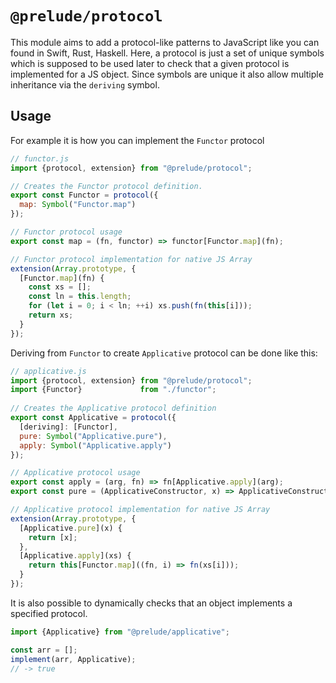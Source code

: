 # `@prelude/protocol`

This module aims to add a protocol-like patterns to JavaScript like you can found in Swift, Rust, Haskell. Here, a protocol is just a set of unique symbols which is supposed to be used later to check that a given protocol is implemented for a JS object. Since symbols are unique it also allow multiple inheritance via the `deriving` symbol.

## Usage

For example it is how you can implement the `Functor` protocol

```js
// functor.js
import {protocol, extension} from "@prelude/protocol";

// Creates the Functor protocol definition.
export const Functor = protocol({
  map: Symbol("Functor.map")
});

// Functor protocol usage
export const map = (fn, functor) => functor[Functor.map](fn);

// Functor protocol implementation for native JS Array
extension(Array.prototype, {
  [Functor.map](fn) {
    const xs = [];
    const ln = this.length;
    for (let i = 0; i < ln; ++i) xs.push(fn(this[i]));
    return xs;
  }
});
```

Deriving from `Functor` to create `Applicative` protocol can be done like this:

```js
// applicative.js
import {protocol, extension} from "@prelude/protocol";
import {Functor}             from "./functor";
 
// Creates the Applicative protocol definition
export const Applicative = protocol({
  [deriving]: [Functor],
  pure: Symbol("Applicative.pure"),
  apply: Symbol("Applicative.apply")
});

// Applicative protocol usage
export const apply = (arg, fn) => fn[Applicative.apply](arg);
export const pure = (ApplicativeConstructor, x) => ApplicativeConstructor.prototype[Applicative.pure](x);

// Applicative protocol implementation for native JS Array
extension(Array.prototype, {
  [Applicative.pure](x) {
    return [x];
  },
  [Applicative.apply](xs) {
    return this[Functor.map]((fn, i) => fn(xs[i]));
  }
});
```

It is also possible to dynamically checks that an object implements a specified protocol.

```js
import {Applicative} from "@prelude/applicative";

const arr = [];
implement(arr, Applicative);
// -> true
```

